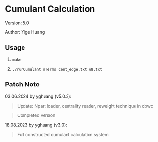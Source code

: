 # Cumulant Calculation

Version: 5.0

Author: Yige Huang

## Usage

1. `make`

2. `./runCumulant mTerms cent_edge.txt w8.txt`

## Patch Note

03.06.2024 by yghuang (v5.0.3):

> Update: Npart loader, centrality reader, reweight technique in cbwc

> Completed version

18.08.2023 by yghuang (v3.0):

> Full constructed cumulant calculation system
